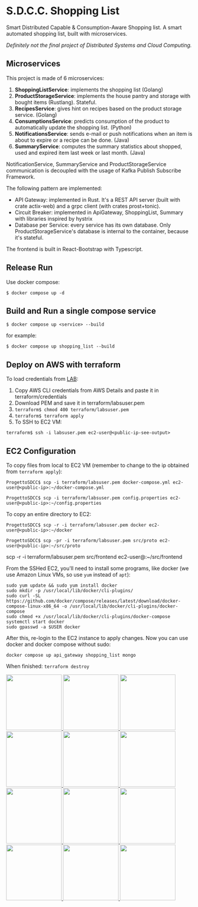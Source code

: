 # S.D.C.C. Shopping List 
Smart Distributed Capable & Consumption-Aware Shopping list. 
A smart automated shopping list, built with microservices.

_Definitely not the final project of Distributed Systems and Cloud Computing._
## Microservices
This project is made of 6 microservices:

1. **ShoppingListService**: implements the shopping list (Golang)
2. **ProductStorageService**: implements the house pantry and storage with bought items (Rustlang). Stateful.
3. **RecipesService**: gives hint on recipes based on the product storage service. (Golang)
4. **ConsumptionsService**: predicts consumption of the product to automatically update the shopping list. (Python)
5. **NotificationsService**: sends e-mail or push notifications when an item is about to expire or a recipe can be done. (Java)
6. **SummaryService**: computes the summary statistics about shopped, used and expired item last week or last month. (Java)

NotificationService, SummaryService and ProductStorageService communication is decoupled with the usage of Kafka Publish Subscribe Framework.

The following pattern are implemented:

- API Gateway: implemented in Rust. It's a REST API server (built with crate actix-web) and a grpc client (with crates prost+tonic). 
- Circuit Breaker: implemented in ApiGateway, ShoppingList, Summary with libraries inspired by hystrix
- Database per Service: every service has its own database. Only ProductStorageService's database is internal to the container, because it's stateful.

The frontend is built in React-Bootstrap with Typescript.
## Release Run

Use docker compose:

```console
$ docker compose up -d
```

## Build and Run a single compose service
```console
$ docker compose up <service> --build
```
for example:
```console
$ docker compose up shopping_list --build
```

## Deploy on AWS with terraform
To load credentials from [LAB](https://www.awsacademy.com/LMS_Login):
1) Copy AWS CLI credentials from AWS Details and paste it in terraform/credentials
2) Download PEM and save it in terraform/labsuser.pem
3) `terraform$ chmod 400 terraform/labsuser.pem`
4) `terraform$ terraform apply`
5) To SSH to EC2 VM:

`terraform$ ssh -i labsuser.pem ec2-user@<public-ip-see-output>`

## EC2 Configuration
To copy files from local to EC2 VM (remember to change <public-ip> to the ip obtained from `terraform apply`):

`ProgettoSDCC$ scp -i terraform/labsuser.pem docker-compose.yml ec2-user@<public-ip>:~/docker-compose.yml`

`ProgettoSDCC$ scp -i terraform/labsuser.pem config.properties ec2-user@<public-ip>:~/config.properties`

To copy an entire directory to EC2:

`ProgettoSDCC$ scp -r -i terraform/labsuser.pem docker ec2-user@<public-ip>:~/docker`

`ProgettoSDCC$ scp -pr -i terraform/labsuser.pem src/proto ec2-user@<public-ip>:~/src/proto`

scp -r -i terraform/labsuser.pem src/frontend ec2-user@<public-ip>:~/src/frontend

From the SSHed EC2, you'll need to install some programs, like docker (we use Amazon Linux VMs, so use `yum` instead of `apt`):

```console
sudo yum update && sudo yum install docker
sudo mkdir -p /usr/local/lib/docker/cli-plugins/
sudo curl -SL https://github.com/docker/compose/releases/latest/download/docker-compose-linux-x86_64 -o /usr/local/lib/docker/cli-plugins/docker-compose
sudo chmod +x /usr/local/lib/docker/cli-plugins/docker-compose
systemctl start docker
sudo gpasswd -a $USER docker
```

After this, re-login to the EC2 instance to apply changes. Now you can use docker and docker compose without sudo:

`docker compose up api_gateway shopping_list mongo`

When finished:
`terraform destroy`


<a href="https://www.rust-lang.org/it">
<img src="https://img.icons8.com/color/2x/rust-programming-language.png" width="150" height="150">
</a>
<a href="https://www.java.com/it/">
<img src="https://img.icons8.com/color/2x/java-coffee-cup-logo.png" width="150" height="150">
</a>
<a href="https://go.dev/">
<img src="https://img.icons8.com/color/2x/golang.png" width="150" height="150">
</a>
<a href="https://www.python.org/">
<img src="https://img.icons8.com/color/2x/python.png" width="150" height="150">
</a>
<a href="https://www.typescriptlang.org/">
<img src="https://img.icons8.com/color/2x/typescript.png" width="150" height="150">
</a>
<a href="https://www.sqlite.org/index.html">
<img src="https://cdn.icon-icons.com/icons2/2699/PNG/96/sqlite_logo_icon_169724.png" width="150" height="150">
</a>
<a href="https://www.mongodb.com/">
<img src="https://cdn.icon-icons.com/icons2/2415/PNG/96/mongodb_original_wordmark_logo_icon_146425.png" width="150" height="150">
</a>
<a href="https://www.influxdata.com/">
<img src="https://img.icons8.com/flat-round/2x/influxdb.png" width="150" height="150">
</a>
<a href="https://cassandra.apache.org/_/index.html">
<img src="https://www.vectorlogo.zone/logos/apache_cassandra/apache_cassandra-icon.svg" width="150" height="150">
</a>
<a href="https://kafka.apache.org/24/documentation.html">
<img src="https://iconape.com/wp-content/files/vq/370992/svg/370992.svg" width="150" height="150">
</a>
<a href="https://redis.io">
<img src="https://static.cdnlogo.com/logos/r/31/redis.svg" width="150" height="150">
</a>
<a href="https://it.reactjs.org/">
<img src="https://img.icons8.com/officel/2x/react.png" width="150" height="150">
</a>



